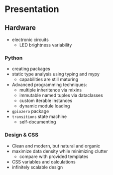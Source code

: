 # Presentation

## Hardware

- electronic circuits
    - LED brightness variability

### Python

- creating packages
- static type analysis using typing and mypy
    - capabilities are still maturing
- Advanced programming techniques:
    - multiple inheritence via mixins
    - immutable named tuples via dataclasses
    - custom iterable instances
    - dynamic module loading
- `gpiozero` package
- `transitions` state machine
    - self-documenting

### Design & CSS

- Clean and modern, but natural and organic
- maximize data density while minimizing clutter
    - compare with provided templates
- CSS variables and calculations
- infinitely scalable design
